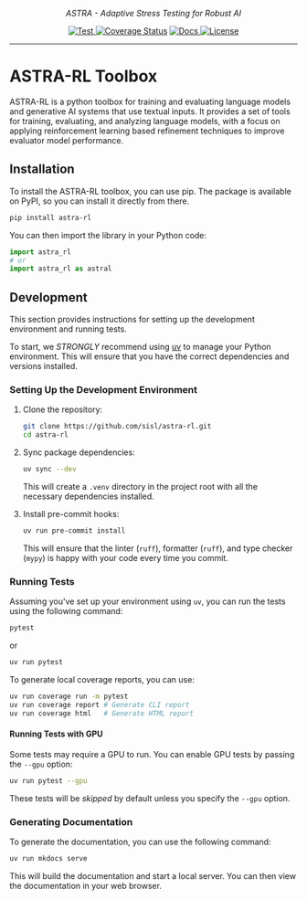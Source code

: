 <!-- <p align="center">
  <a href="https://github.com/duncaneddy/brahe/"><img src="https://raw.githubusercontent.com/duncaneddy/brahe/main/docs/pages/assets/logo-gold.png" alt="Brahe"></a>
</p> -->
<p align="center">
    <em>ASTRA - Adaptive Stress Testing for Robust AI</em>
</p>
<p align="center">
<a href="https://github.com/sisl/astra-rl/actions/workflows/ci.yml" target="_blank">
    <img src="https://github.com/sisl/astra-rl/actions/workflows/ci.yml/badge.svg" alt="Test">
</a>
<a href='https://coveralls.io/github/sisl/astra-rl?branch=main'><img src='https://coveralls.io/repos/github/sisl/astra-rl/badge.svg?branch=main' alt='Coverage Status' /></a>
<a href="https://sisl.github.io/astra-rl/index.html" target="_blank">
    <img src="https://img.shields.io/badge/docs-latest-blue.svg" alt="Docs">
</a>
<a href="https://github.com/sisl/astra-rl/blob/main/LICENSE" target="_blank">
    <img src="https://img.shields.io/badge/License-MIT-green.svg", alt="License">
</a>
</p>

----

# ASTRA-RL Toolbox

ASTRA-RL is a python toolbox for training and evaluating language models and generative AI systems that
use textual inputs. It provides a set of tools for training, evaluating, and analyzing
language models, with a focus on applying reinforcement learning based refinement techniques
to improve evaluator model performance.

## Installation

To install the ASTRA-RL toolbox, you can use pip. The package is available on PyPI, so you can install it directly from there.

```bash
pip install astra-rl
```

You can then import the library in your Python code:

```python
import astra_rl
# or
import astra_rl as astral
```

## Development

This section provides instructions for setting up the development environment and running tests.

To start, we _STRONGLY_ recommend using [uv](https://docs.astral.sh/uv/) to manage your Python environment. This will ensure that you have the correct dependencies and versions installed.

### Setting Up the Development Environment

1. Clone the repository:

   ```bash
   git clone https://github.com/sisl/astra-rl.git
   cd astra-rl
   ```

2. Sync package dependencies:

   ```bash
   uv sync --dev
   ```

   This will create a `.venv` directory in the project root with all the necessary dependencies installed.
   
3. Install pre-commit hooks:

   ```bash
   uv run pre-commit install
   ```
   
   This will ensure that the linter (`ruff`), formatter (`ruff`), and type checker (`mypy`) is happy with your code every time you commit.
   
### Running Tests

Assuming you've set up your environment using `uv`, you can run the tests using the following command:

```bash
pytest
```

or 

```bash
uv run pytest
```

To generate local coverage reports, you can use:

```bash
uv run coverage run -m pytest
uv run coverage report # Generate CLI report
uv run coverage html   # Generate HTML report
```

#### Running Tests with GPU

Some tests may require a GPU to run. You can enable GPU tests by passing the `--gpu` option:

```bash
uv run pytest --gpu
```

These tests will be _skipped_ by default unless you specify the `--gpu` option.

### Generating Documentation

To generate the documentation, you can use the following command:

```bash
uv run mkdocs serve
```

This will build the documentation and start a local server. You can then view the documentation in your web browser.
